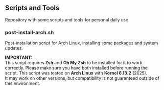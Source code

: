 ## Scripts and Tools
Repository with some scripts and tools for personal daily use

### post-install-arch.sh
Post-installation script for Arch Linux, installing some packages and system updates.

**IMPORTANT:**  
This script requires **Zsh** and **Oh My Zsh** to be installed for it to work correctly. Please make sure you have both installed before running the script.
This script was tested on **Arch Linux** with **Kernel 6.13.2** (2025).  
It may work on other versions, but compatibility is not guaranteed outside of this environment.

